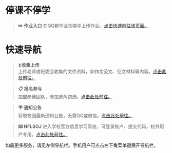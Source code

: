 # 停课不停学

> **✏️ 作业入口**
在QQ群作业功能中上传作业。[点击快速前往该页面。](https://qun.qq.com/homework/p/features/index.html#/list?gid=731012728&_k=sk10zi)

# 快速导航

> **⏫ 收集上传**	     
上传老师或班委会收集的文件资料，如作文范文、征文材料等内容。[点击此处前往。][1]

> **📋 报名参与**	
> 加盟参赛团队，参加选角初选。[点击此处前往。][2]

> **🪧 通知公告**	
> 获取校园最新通知公告，无需QQ或微信。[点击此处前往。][3]

> **⌨️ NFLSOJ**	
> 进入学校官方信息学习系统，可登录账户、提交代码，校外用户专用。[点击此处前往。][4]

如需更多服务，请见左侧导航栏。手机用户可点击左下角菜单键展开导航栏。

[1]:	https://nflsixer.top/#/studytools/contentupload
[2]:	https://nflsixer.top/#/studytools/enrollment
[3]:	https://nflsixer.top/#/studytools/enrollment
[4]:	http://www.nfls.com.cn:10443